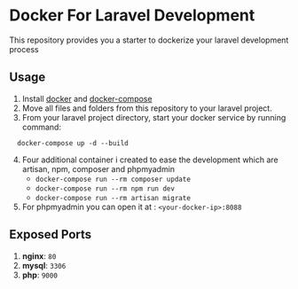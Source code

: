# Docker For Laravel Development
This repository provides you a starter to dockerize your laravel development process

## Usage
1. Install [docker](https://docs.docker.com/engine/installation/) and [docker-compose](https://docs.docker.com/compose/install/)
2. Move all files and folders from this repository to your laravel project.
3. From your laravel project directory, start your docker service by running command:
  ```
    docker-compose up -d --build
  ```
4. Four additional container i created to ease the development which are artisan, npm, composer and phpmyadmin
    - `docker-compose run --rm composer update`
    - `docker-compose run --rm npm run dev`
    - `docker-compose run --rm artisan migrate`
5. For phpmyadmin you can open it at : `<your-docker-ip>:8088`

## Exposed Ports
1. **nginx**: `80`
1. **mysql**: `3306`
1. **php**: `9000`

